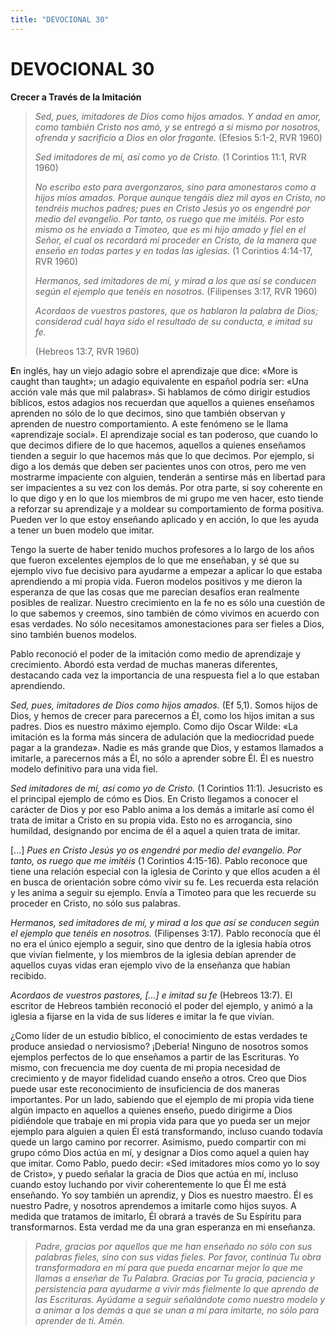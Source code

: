 ```yaml
---
title: "DEVOCIONAL 30"
---
```

# DEVOCIONAL 30

**Crecer a Través de la Imitación**

> *Sed, pues, imitadores de Dios como hijos amados. Y andad en amor,
> como también Cristo nos amó, y se entregó a sí mismo por nosotros,
> ofrenda y sacrificio a Dios en olor fragante.* (Efesios 5:1-2, RVR
> 1960)
>
> *Sed imitadores de mí, así como yo de Cristo.* (1 Corintios 11:1, RVR
> 1960)
>
> *No escribo esto para avergonzaros, sino para amonestaros como a hijos
> míos amados. Porque aunque tengáis diez mil ayos en Cristo, no
> tendréis muchos padres; pues en Cristo Jesús yo os engendré por medio
> del evangelio. Por tanto, os ruego que me imitéis. Por esto mismo os
> he enviado a Timoteo, que es mi hijo amado y fiel en el Señor, el cual
> os recordará mi proceder en Cristo, de la manera que enseño en todas
> partes y en todas las iglesias.* (1 Corintios 4:14-17, RVR 1960)
>
> *Hermanos, sed imitadores de mí, y mirad a los que así se conducen
> según el ejemplo que tenéis en nosotros.* (Filipenses 3:17, RVR 1960)
>
> *Acordaos de vuestros pastores, que os hablaron la palabra de Dios;
> considerad cuál haya sido el resultado de su conducta, e imitad su
> fe.* 
>
> (Hebreos 13:7, RVR 1960)

**E**n inglés, hay un viejo adagio sobre el aprendizaje que dice: «More
is caught than taught»; un adagio equivalente en español podría ser:
«Una acción vale más que mil palabras». Si hablamos de cómo dirigir
estudios bíblicos, estos adagios nos recuerdan que aquellos a quienes
enseñamos aprenden no sólo de lo que decimos, sino que también observan
y aprenden de nuestro comportamiento. A este fenómeno se le llama
«aprendizaje social». El aprendizaje social es tan poderoso, que cuando
lo que decimos difiere de lo que hacemos, aquellos a quienes enseñamos
tienden a seguir lo que hacemos más que lo que decimos. Por ejemplo, si
digo a los demás que deben ser pacientes unos con otros, pero me ven
mostrarme impaciente con alguien, tenderán a sentirse más en libertad
para ser impacientes a su vez con los demás. Por otra parte, si soy
coherente en lo que digo y en lo que los miembros de mi grupo me ven
hacer, esto tiende a reforzar su aprendizaje y a moldear su
comportamiento de forma positiva. Pueden ver lo que estoy enseñando
aplicado y en acción, lo que les ayuda a tener un buen modelo que
imitar.

Tengo la suerte de haber tenido muchos profesores a lo largo de los años
que fueron excelentes ejemplos de lo que me enseñaban, y sé que su
ejemplo vivo fue decisivo para ayudarme a empezar a aplicar lo que
estaba aprendiendo a mi propia vida. Fueron modelos positivos y me
dieron la esperanza de que las cosas que me parecían desafíos eran
realmente posibles de realizar. Nuestro crecimiento en la fe no es sólo
una cuestión de lo que sabemos y creemos, sino también de cómo vivimos
en acuerdo con esas verdades. No sólo necesitamos amonestaciones para
ser fieles a Dios, sino también buenos modelos.

Pablo reconoció el poder de la imitación como medio de aprendizaje y
crecimiento. Abordó esta verdad de muchas maneras diferentes, destacando
cada vez la importancia de una respuesta fiel a lo que estaban
aprendiendo.

*Sed, pues, imitadores de Dios como hijos amados.* (Ef 5,1). Somos hijos
de Dios, y hemos de crecer para parecernos a Él, como los hijos imitan a
sus padres. Dios es nuestro máximo ejemplo. Como dijo Oscar Wilde: «La
imitación es la forma más sincera de adulación que la mediocridad puede
pagar a la grandeza». Nadie es más grande que Dios, y estamos llamados a
imitarle, a parecernos más a Él, no sólo a aprender sobre Él. Él es
nuestro modelo definitivo para una vida fiel.

*Sed imitadores de mí, así como yo de Cristo.* (1 Corintios 11:1)*.*
Jesucristo es el principal ejemplo de cómo es Dios. En Cristo llegamos a
conocer el carácter de Dios y por eso Pablo anima a los demás a imitarle
así como él trata de imitar a Cristo en su propia vida. Esto no es
arrogancia, sino humildad, designando por encima de él a aquel a quien
trata de imitar.

\[...\] *Pues en Cristo Jesús yo os engendré por medio del evangelio.
Por tanto, os ruego que me imitéis* (1 Corintios 4:15-16)*.* Pablo
reconoce que tiene una relación especial con la iglesia de Corinto y que
ellos acuden a él en busca de orientación sobre cómo vivir su fe. Les
recuerda esta relación y les anima a seguir su ejemplo. Envía a Timoteo
para que les recuerde su proceder en Cristo, no sólo sus palabras.

*Hermanos, sed imitadores de mí, y mirad a los que así se conducen según
el ejemplo que tenéis en nosotros.* (Filipenses 3:17). Pablo reconocía
que él no era el único ejemplo a seguir, sino que dentro de la iglesia
había otros que vivían fielmente, y los miembros de la iglesia debían
aprender de aquellos cuyas vidas eran ejemplo vivo de la enseñanza que
habían recibido.

*Acordaos de vuestros pastores, \[...\] e imitad su fe* (Hebreos 13:7).
El escritor de Hebreos también reconoció el poder del ejemplo, y animó a
la iglesia a fijarse en la vida de sus líderes e imitar la fe que
vivían.

¿Como líder de un estudio bíblico, el conocimiento de estas verdades te
produce ansiedad o nerviosismo? ¡Debería! Ninguno de nosotros somos
ejemplos perfectos de lo que enseñamos a partir de las Escrituras. Yo
mismo, con frecuencia me doy cuenta de mi propia necesidad de
crecimiento y de mayor fidelidad cuando enseño a otros. Creo que Dios
puede usar este reconocimiento de insuficiencia de dos maneras
importantes. Por un lado, sabiendo que el ejemplo de mi propia vida
tiene algún impacto en aquellos a quienes enseño, puedo dirigirme a Dios
pidiéndole que trabaje en mi propia vida para que yo pueda ser un mejor
ejemplo para alguien a quien Él está transformando, incluso cuando
todavía quede un largo camino por recorrer. Asimismo, puedo compartir
con mi grupo cómo Dios actúa en mí, y designar a Dios como aquel a quien
hay que imitar. Como Pablo, puedo decir: «Sed imitadores míos como yo lo
soy de Cristo», y puedo señalar la gracia de Dios que actúa en mí,
incluso cuando estoy luchando por vivir coherentemente lo que Él me está
enseñando. Yo soy también un aprendiz, y Dios es nuestro maestro. Él es
nuestro Padre, y nosotros aprendemos a imitarle como hijos suyos. A
medida que tratamos de imitarlo, Él obrará a través de Su Espíritu para
transformarnos. Esta verdad me da una gran esperanza en mi enseñanza.

> *Padre, gracias por aquellos que me han enseñado no sólo con sus
> palabras fieles, sino con sus vidas fieles. Por favor, continúa Tu
> obra transformadora en mí para que pueda encarnar mejor lo que me
> llamas a enseñar de Tu Palabra. Gracias por Tu gracia, paciencia y
> persistencia para ayudarme a vivir más fielmente lo que aprendo de las
> Escrituras. Ayúdame a seguir señalándote como nuestro modelo y a
> animar a los demás a que se unan a mí para imitarte, no sólo para
> aprender de ti. Amén.*
